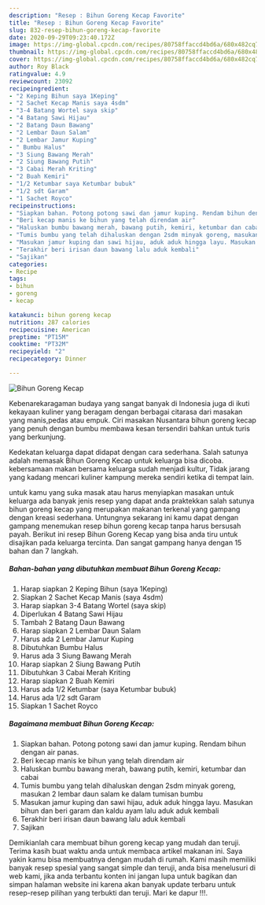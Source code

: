 ```yaml
---
description: "Resep : Bihun Goreng Kecap Favorite"
title: "Resep : Bihun Goreng Kecap Favorite"
slug: 832-resep-bihun-goreng-kecap-favorite
date: 2020-09-29T09:23:40.172Z
image: https://img-global.cpcdn.com/recipes/80758ffaccd4bd6a/680x482cq70/bihun-goreng-kecap-foto-resep-utama.jpg
thumbnail: https://img-global.cpcdn.com/recipes/80758ffaccd4bd6a/680x482cq70/bihun-goreng-kecap-foto-resep-utama.jpg
cover: https://img-global.cpcdn.com/recipes/80758ffaccd4bd6a/680x482cq70/bihun-goreng-kecap-foto-resep-utama.jpg
author: Roy Black
ratingvalue: 4.9
reviewcount: 23092
recipeingredient:
- "2 Keping Bihun saya 1Keping"
- "2 Sachet Kecap Manis saya 4sdm"
- "3-4 Batang Wortel saya skip"
- "4 Batang Sawi Hijau"
- "2 Batang Daun Bawang"
- "2 Lembar Daun Salam"
- "2 Lembar Jamur Kuping"
- " Bumbu Halus"
- "3 Siung Bawang Merah"
- "2 Siung Bawang Putih"
- "3 Cabai Merah Kriting"
- "2 Buah Kemiri"
- "1/2 Ketumbar saya Ketumbar bubuk"
- "1/2 sdt Garam"
- "1 Sachet Royco"
recipeinstructions:
- "Siapkan bahan. Potong potong sawi dan jamur kuping. Rendam bihun dengan air panas."
- "Beri kecap manis ke bihun yang telah direndam air"
- "Haluskan bumbu bawang merah, bawang putih, kemiri, ketumbar dan cabai"
- "Tumis bumbu yang telah dihaluskan dengan 2sdm minyak goreng, masukan 2 lembar daun salam ke dalam tumisan bumbu"
- "Masukan jamur kuping dan sawi hijau, aduk aduk hingga layu. Masukan bihun dan beri garam dan kaldu ayam lalu aduk aduk kembali"
- "Terakhir beri irisan daun bawang lalu aduk kembali"
- "Sajikan"
categories:
- Recipe
tags:
- bihun
- goreng
- kecap

katakunci: bihun goreng kecap 
nutrition: 287 calories
recipecuisine: American
preptime: "PT15M"
cooktime: "PT32M"
recipeyield: "2"
recipecategory: Dinner

---
```



![Bihun Goreng Kecap](https://img-global.cpcdn.com/recipes/80758ffaccd4bd6a/680x482cq70/bihun-goreng-kecap-foto-resep-utama.jpg)

Kebenarekaragaman budaya yang sangat banyak di Indonesia juga di ikuti kekayaan kuliner yang beragam dengan berbagai citarasa dari masakan yang manis,pedas atau empuk. Ciri masakan Nusantara bihun goreng kecap yang penuh dengan bumbu membawa kesan tersendiri bahkan untuk turis yang berkunjung.


Kedekatan keluarga dapat didapat dengan cara sederhana. Salah satunya adalah memasak Bihun Goreng Kecap untuk keluarga bisa dicoba. kebersamaan makan bersama keluarga sudah menjadi kultur, Tidak jarang yang kadang mencari kuliner kampung mereka sendiri ketika di tempat lain.



untuk kamu yang suka masak atau harus menyiapkan masakan untuk keluarga ada banyak jenis resep yang dapat anda praktekkan salah satunya bihun goreng kecap yang merupakan makanan terkenal yang gampang dengan kreasi sederhana. Untungnya sekarang ini kamu dapat dengan gampang menemukan resep bihun goreng kecap tanpa harus bersusah payah.
Berikut ini resep Bihun Goreng Kecap yang bisa anda tiru untuk disajikan pada keluarga tercinta. Dan sangat gampang hanya dengan 15 bahan dan 7 langkah.


<!--inarticleads1-->

##### Bahan-bahan yang dibutuhkan membuat Bihun Goreng Kecap:

1. Harap siapkan 2 Keping Bihun (saya 1Keping)
1. Siapkan 2 Sachet Kecap Manis (saya 4sdm)
1. Harap siapkan 3-4 Batang Wortel (saya skip)
1. Diperlukan 4 Batang Sawi Hijau
1. Tambah 2 Batang Daun Bawang
1. Harap siapkan 2 Lembar Daun Salam
1. Harus ada 2 Lembar Jamur Kuping
1. Dibutuhkan  Bumbu Halus
1. Harus ada 3 Siung Bawang Merah
1. Harap siapkan 2 Siung Bawang Putih
1. Dibutuhkan 3 Cabai Merah Kriting
1. Harap siapkan 2 Buah Kemiri
1. Harus ada 1/2 Ketumbar (saya Ketumbar bubuk)
1. Harus ada 1/2 sdt Garam
1. Siapkan 1 Sachet Royco




<!--inarticleads2-->

##### Bagaimana membuat  Bihun Goreng Kecap:

1. Siapkan bahan. Potong potong sawi dan jamur kuping. Rendam bihun dengan air panas.
1. Beri kecap manis ke bihun yang telah direndam air
1. Haluskan bumbu bawang merah, bawang putih, kemiri, ketumbar dan cabai
1. Tumis bumbu yang telah dihaluskan dengan 2sdm minyak goreng, masukan 2 lembar daun salam ke dalam tumisan bumbu
1. Masukan jamur kuping dan sawi hijau, aduk aduk hingga layu. Masukan bihun dan beri garam dan kaldu ayam lalu aduk aduk kembali
1. Terakhir beri irisan daun bawang lalu aduk kembali
1. Sajikan




Demikianlah cara membuat bihun goreng kecap yang mudah dan teruji. Terima kasih buat waktu anda untuk membaca artikel makanan ini. Saya yakin kamu bisa membuatnya dengan mudah di rumah. Kami masih memiliki banyak resep spesial yang sangat simple dan teruji, anda bisa menelusuri di web kami, jika anda terbantu konten ini jangan lupa untuk bagikan dan simpan halaman website ini karena akan banyak update terbaru untuk resep-resep pilihan yang terbukti dan teruji. Mari ke dapur !!!. 
